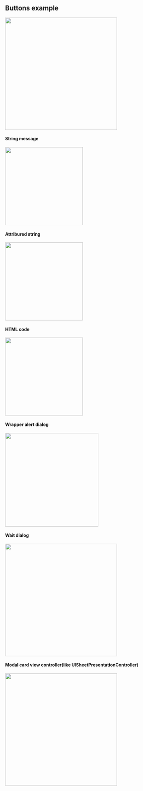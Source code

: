 <h2>Buttons example</h2>
<img src="https://user-images.githubusercontent.com/7234356/161582487-3d13df89-fb1f-4fd0-a88e-1323992c8bf6.png" width="360">
<h4>String message</h4>
<img src="https://user-images.githubusercontent.com/7234356/161582974-e1de149d-7cfd-486d-aeb8-0c783e525d7b.png" width="250">
<h4>Attribured string</h4>
<img src="https://user-images.githubusercontent.com/7234356/161582986-22718f8a-8367-4fd6-ba87-94f5db4dd121.png" width="250">
<h4>HTML code</h4>
<img src="https://user-images.githubusercontent.com/7234356/161583006-a1cf24ac-3b4d-44ee-9f90-c8ff26d05efd.png" width="250">
<h4>Wrapper alert dialog</h4>
<img src="https://user-images.githubusercontent.com/7234356/161583021-fda9052d-81c5-4b60-b11d-63efeabd1de0.png" width="300">
<h4>Wait dialog</h4>
<img src="https://user-images.githubusercontent.com/7234356/161583038-43c0aa61-e06c-4e84-bfb7-3cf698b88252.png" width="360">
<h4>Modal card view controller(like UISheetPresentationController)</h4>
<img src="https://user-images.githubusercontent.com/7234356/161583060-2bb71d50-e899-4faa-9ac1-561eaaea8aef.png" width="360">

